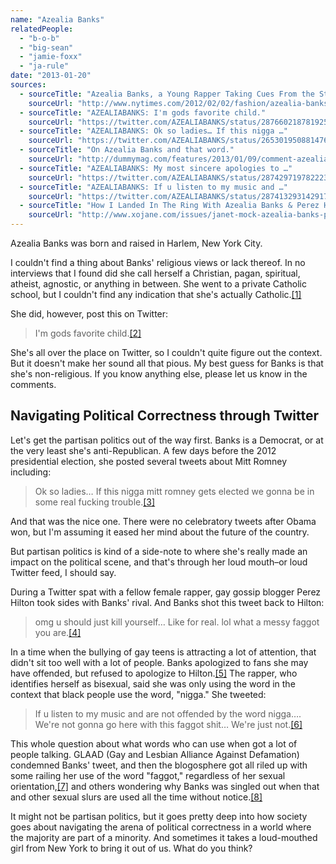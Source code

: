 ```yaml
---
name: "Azealia Banks"
relatedPeople:
  - "b-o-b"
  - "big-sean"
  - "jamie-foxx"
  - "ja-rule"
date: "2013-01-20"
sources:
  - sourceTitle: "Azealia Banks, a Young Rapper Taking Cues From the Street."
    sourceUrl: "http://www.nytimes.com/2012/02/02/fashion/azealia-banks-a-young-rapper-taking-cues-from-the-street.html?_r=4&ref=fashion&"
  - sourceTitle: "AZEALIABANKS: I'm gods favorite child."
    sourceUrl: "https://twitter.com/AZEALIABANKS/status/287660218781925376"
  - sourceTitle: "AZEALIABANKS: Ok so ladies… If this nigga …"
    sourceUrl: "https://twitter.com/AZEALIABANKS/status/265301950881476610"
  - sourceTitle: "On Azealia Banks and that word."
    sourceUrl: "http://dummymag.com/features/2013/01/09/comment-azealia-and-that-word/"
  - sourceTitle: "AZEALIABANKS: My most sincere apologies to …"
    sourceUrl: "https://twitter.com/AZEALIABANKS/status/287429719782223872"
  - sourceTitle: "AZEALIABANKS: If u listen to my music and …"
    sourceUrl: "https://twitter.com/AZEALIABANKS/status/287413293142917120"
  - sourceTitle: "How I Landed In The Ring With Azealia Banks & Perez Hilton."
    sourceUrl: "http://www.xojane.com/issues/janet-mock-azealia-banks-perez-hilton"
---
```


Azealia Banks was born and raised in Harlem, New York City.

I couldn't find a thing about Banks' religious views or lack thereof. In no interviews that I found did she call herself a Christian, pagan, spiritual, atheist, agnostic, or anything in between. She went to a private Catholic school, but I couldn't find any indication that she's actually Catholic.<a class="source-citation" href="#http://www.nytimes.com/2012/02/02/fashion/azealia-banks-a-young-rapper-taking-cues-from-the-street.html?_r=4&ref=fashion&" title="Azealia Banks, a Young Rapper Taking Cues From the Street.">[1]</a>

She did, however, post this on Twitter:

>I'm gods favorite child.<a class="source-citation" href="#https://twitter.com/AZEALIABANKS/status/287660218781925376" title="AZEALIABANKS: I&apos;m gods favorite child.">[2]</a>

She's all over the place on Twitter, so I couldn't quite figure out the context. But it doesn't make her sound all that pious. My best guess for Banks is that she's non-religious. If you know anything else, please let us know in the comments.


## Navigating Political Correctness through Twitter

Let's get the partisan politics out of the way first. Banks is a Democrat, or at the very least she's anti-Republican. A few days before the 2012 presidential election, she posted several tweets about Mitt Romney including:

>Ok so ladies… If this nigga mitt romney gets elected we gonna be in some real fucking trouble.<a class="source-citation" href="#https://twitter.com/AZEALIABANKS/status/265301950881476610" title="AZEALIABANKS: Ok so ladies… If this nigga …">[3]</a>

And that was the nice one. There were no celebratory tweets after Obama won, but I'm assuming it eased her mind about the future of the country.

But partisan politics is kind of a side-note to where she's really made an impact on the political scene, and that's through her loud mouth–or loud Twitter feed, I should say.

During a Twitter spat with a fellow female rapper, gay gossip blogger Perez Hilton took sides with Banks' rival. And Banks shot this tweet back to Hilton:

>omg u should just kill yourself… Like for real. lol what a messy faggot you are.<a class="source-citation" href="#http://dummymag.com/features/2013/01/09/comment-azealia-and-that-word/" title="Comment: On Azealia Banks and that word.">[4]</a>

In a time when the bullying of gay teens is attracting a lot of attention, that didn't sit too well with a lot of people. Banks apologized to fans she may have offended, but refused to apologize to Hilton.<a class="source-citation" href="#https://twitter.com/AZEALIABANKS/status/287429719782223872" title="AZEALIABANKS: My most sincere apologies to …">[5]</a> The rapper, who identifies herself as bisexual, said she was only using the word in the context that black people use the word, "nigga." She tweeted:

>If u listen to my music and are not offended by the word nigga…. We're not gonna go here with this faggot shit… We're just not.<a class="source-citation" href="#https://twitter.com/AZEALIABANKS/status/287413293142917120" title="AZEALIABANKS: If u listen to my music and …">[6]</a>

This whole question about what words who can use when got a lot of people talking. GLAAD (Gay and Lesbian Alliance Against Defamation) condemned Banks' tweet, and then the blogosphere got all riled up with some railing her use of the word "faggot," regardless of her sexual orientation,<a class="source-citation" href="#http://dummymag.com/features/2013/01/09/comment-azealia-and-that-word/" title="On Azealia Banks and that word.">[7]</a> and others wondering why Banks was singled out when that and other sexual slurs are used all the time without notice.<a class="source-citation" href="#http://www.xojane.com/issues/janet-mock-azealia-banks-perez-hilton" title="How I Landed In The Ring With Azealia Banks &amp; Perez Hilton.">[8]</a>

It might not be partisan politics, but it goes pretty deep into how society goes about navigating the arena of political correctness in a world where the majority are part of a minority. And sometimes it takes a loud-mouthed girl from New York to bring it out of us. What do you think?